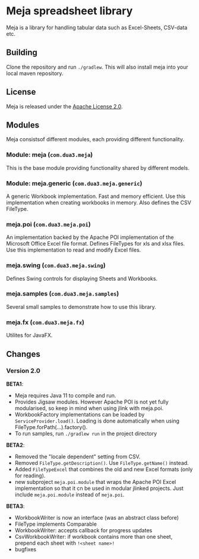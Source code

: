 # Meja spreadsheet library

Meja is a library for handling tabular data such as Excel-Sheets, CSV-data etc.

## Building

Clone the repository and run `./gradlew`. This will also install meja into your local maven repository.

## License

Meja is released under the [Apache License 2.0](http://www.apache.org/licenses/LICENSE-2.0).

## Modules

Meja consistsof different modules, each providing different functionality.

### Module: meja (`com.dua3.meja`)

This is the base module providing functionality shared by different models.

### Module: meja.generic (`com.dua3.meja.generic`)

A generic Workbook implementation. Fast and memory efficient. Use this implementation when creating workbooks in memory. Also defines the CSV FileType.

### meja.poi (`com.dua3.meja.poi`)

An implementation backed by the Apache POI implementation of the Microsoft Office Excel file format. Defines FileTypes for xls and xlsx files. Use this implementation to read and modify Excel files.

### meja.swing (`com.dua3.meja.swing`)

Defines Swing controls for displaying Sheets and Workbooks.

### meja.samples (`com.dua3.meja.samples`)

Several small samples to demonstrate how to use this library.

### meja.fx (`com.dua3.meja.fx`)

Utilites for JavaFX.

## Changes

### Version 2.0

__BETA1__:

- Meja requires Java 11 to compile and run.
- Provides Jigsaw modules. However Apache POI is not yet fully modularised, so keep in mind when using jlink with meja.poi.
- WorkbookFactory implementations can be loaded by `ServiceProvider.load()`. Loading is done automatically when using FileType.forPath(...).factory().
- To run samples, run `./gradlew run` in the project directory

__BETA2__:

- Removed the "locale dependent" setting from CSV.
- Removed `FileType.getDescription()`. Use `FileType.getName()` instead.
- Added `FileTypeExcel` that combines the old and new Excel formats (only for reading).
- new subproject `meja.poi.module` that wraps the Apache POI Excel implementation so that it cn be used in modular jlinked projects. Just include `meja.poi.module` instead of `meja.poi`.

__BETA3__:

- WorkbookWriter is now an interface (was an abstract class before)
- FileType implements Comparable
- WorkbookWriter: accepts callback for progress updates
- CsvWorkbookWriter: if workbook contains more than one sheet, prepend each sheet with `!<sheet name>!`
- bugfixes
